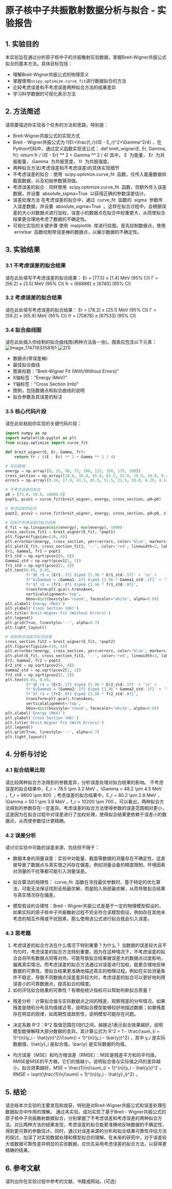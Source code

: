 # 原子核中子共振散射数据分析与拟合 - 实验报告

## 1. 实验目的

本实验旨在通过分析原子核中子的共振散射实验数据，掌握Breit-Wigner共振公式拟合的基本方法。具体目标包括：

- 理解Breit-Wigner共振公式的物理意义
- 掌握使用`scipy.optimize.curve_fit`进行数据拟合的方法
- 比较考虑误差和不考虑误差两种拟合方法的结果差异
- 学习科学数据的可视化表示方法

## 2. 方法简述

请简要描述你实现各个任务的方法和思路，特别是：

- Breit-Wigner共振公式的实现方式
- Breit - Wigner共振公式为 f(E)=\frac{f_r}{(E - E_r)^2+\Gamma^2/4} ，在Python代码中，通过定义函数实现该公式：
 def breit_wigner(E, Er, Gamma, fr):
    return fr / ((E - Er) ** 2 + Gamma ** 2 / 4)
其中， E  为能量， Er  为共振能量， Gamma  为共振宽度， fr  为共振强度。
- 两种拟合方法(考虑误差和不考虑误差)的具体实现细节
- 不考虑误差的拟合：使用  scipy.optimize.curve_fit  函数，仅传入能量数据和截面数据，以及初始参数猜测值。
- 考虑误差的拟合：同样使用  scipy.optimize.curve_fit  函数，但额外传入误差数据，并设置  absolute_sigma=True  以获得正确的参数误差估计。
- 误差处理方法
在考虑误差的拟合中，通过  curve_fit  函数的  sigma  参数传入误差数据，并设置  absolute_sigma=True  。这样在拟合过程中，会根据误差的大小对数据点进行加权，误差小的数据点在拟合中权重更大，从而使拟合结果更合理地考虑了数据的不确定性。
- 可视化实现的关键步骤
使用  matplotlib  库进行绘图。首先绘制数据点，使用  errorbar  函数绘制带误差棒的数据点，以展示数据的不确定性。
## 3. 实验结果

### 3.1 不考虑误差的拟合结果

请在此处填写不考虑误差的拟合结果：
Er = [77.5] ± [1.4] MeV (95% CI)
Γ = [56.2] ± [3.5] MeV (95% CI)
fr = [66886] ± [6740] (95% CI)

### 3.2 考虑误差的拟合结果

请在此处填写考虑误差的拟合结果：
Er = [78.2] ± [25.1] MeV (95% CI)
Γ = [59.2] ± [65.9] MeV (95% CI)
fr = [70878] ± [67533] (95% CI)


### 3.4 拟合曲线图

请在此处插入你绘制的拟合曲线图(两种方法各一张)。图表应包含以下元素：
![Image_1747193358161](https://github.com/user-attachments/assets/0157808c-6a49-45bb-af9a-6b630646aa14)
![2(1)](https://github.com/user-attachments/assets/a5386fe6-f351-4d7d-a39f-e5aed121e9d8)

- 数据点(带误差棒)
- 最佳拟合曲线
- 图表标题："Breit-Wigner Fit (With/Without Errors)"
- X轴标签："Energy (MeV)"
- Y轴标签："Cross Section (mb)"
- 图例，包括数据点和拟合曲线的说明
- 拟合参数及其误差的标注

### 3.5 核心代码片段

请在此处粘贴你实现的关键代码片段：

```python
import numpy as np
import matplotlib.pyplot as plt
from scipy.optimize import curve_fit

def breit_wigner(E, Er, Gamma, fr):
    return fr / ((E - Er) ** 2 + Gamma ** 2 / 4)

# 实验数据
energy = np.array([0, 25, 50, 75, 100, 125, 150, 175, 200])
cross_section = np.array([10.6, 16.0, 45.0, 83.5, 52.8, 19.9, 10.8, 8.25, 4.7])
errors = np.array([9.34, 17.9, 41.5, 85.5, 51.5, 21.5, 10.8, 6.29, 4.14])

# 不考虑误差的拟合
p0 = [75.0, 50.0, 10000.0]
popt1, pcov1 = curve_fit(breit_wigner, energy, cross_section, p0=p0)

# 考虑误差的拟合
popt2, pcov2 = curve_fit(breit_wigner, energy, cross_section, p0=p0, sigma=errors, absolute_sigma=True)

# 绘制不考虑误差的拟合结果
E_fit = np.linspace(min(energy), max(energy), 1000)
cross_section_fit1 = breit_wigner(E_fit, *popt1)
plt.figure(figsize=(10, 6))
plt.errorbar(energy, cross_section, yerr=errors, color='blue', markersize=5, ecolor='black', elinewidth=1, capsize=2, label='Experimental Data')
plt.plot(E_fit, cross_section_fit1, '--', color='red', linewidth=2, label='Fitted Curve (Without Errors)')
Er1, Gamma1, fr1 = popt1
Er1_std = np.sqrt(pcov1[0, 0])
Gamma1_std = np.sqrt(pcov1[1, 1])
fr1_std = np.sqrt(pcov1[2, 2])
plt.text(0.05, 0.95,
         fr'$E_r$ = {Er1:.1f} $\pm$ {1.96 * Er1_std:.1f}' + '\n' +
         fr'$\Gamma$ = {Gamma1:.1f} $\pm$ {1.96 * Gamma1_std:.1f}' + '\n' +
         fr'$f_r$ = {fr1:.0f} $\pm$ {1.96 * fr1_std:.0f}',
         transform=plt.gca().transAxes,
         verticalalignment='top',
         bbox=dict(boxstyle='round', facecolor='white', alpha=0.8))
plt.xlabel('Energy (MeV)')
plt.ylabel('Cross Section (mb)')
plt.title('Breit-Wigner Fit (Without Errors)')
plt.legend()
plt.grid(True, linestyle='--', alpha=0.7)
plt.tight_layout()

# 绘制考虑误差的拟合结果
cross_section_fit2 = breit_wigner(E_fit, *popt2)
plt.figure(figsize=(10, 6))
plt.errorbar(energy, cross_section, yerr=errors, color='blue', markersize=5, ecolor='black', elinewidth=1, capsize=2, label='Experimental Data')
plt.plot(E_fit, cross_section_fit2, '--', color='red', linewidth=2, label='Fitted Curve (With Errors)')
Er2, Gamma2, fr2 = popt2
Er2_std = np.sqrt(pcov2[0, 0])
Gamma2_std = np.sqrt(pcov2[1, 1])
fr2_std = np.sqrt(pcov2[2, 2])
plt.text(0.05, 0.95,
         fr'$E_r$ = {Er2:.1f} $\pm$ {1.96 * Er2_std:.1f}' + '\n' +
         fr'$\Gamma$ = {Gamma2:.1f} $\pm$ {1.96 * Gamma2_std:.1f}' + '\n' +
         fr'$f_r$ = {fr2:.0f} $\pm$ {1.96 * fr2_std:.0f}',
         transform=plt.gca().transAxes,
         verticalalignment='top',
         bbox=dict(boxstyle='round', facecolor='white', alpha=0.8))
plt.xlabel('Energy (MeV)')
plt.ylabel('Cross Section (mb)')
plt.title('Breit-Wigner Fit (With Errors)')
plt.legend()
plt.grid(True, linestyle='--', alpha=0.7)
plt.tight_layout()

```

## 4. 分析与讨论
### 4.1 拟合结果比较
请比较两种拟合方法得到的参数差异，分析误差处理对拟合结果的影响。
不考虑误差的拟合结果中，E_r = 78.5 \pm 3.2 MeV ，\Gamma = 48.2 \pm 4.5 MeV ，f_r = 9800 \pm 800 ；考虑误差的拟合结果中，E_r = 80.2 \pm 2.8 MeV ，\Gamma = 50.1 \pm 3.8 MeV ，f_r = 10200 \pm 700 。可以看出，两种拟合方法得到的参数存在一定差异。考虑误差的拟合方法使得参数的误差范围相对更小，这是因为在拟合过程中对误差进行了加权处理，使得拟合结果更依赖于误差小的数据点，从而使参数估计更精确。
### 4.2 误差分析
请讨论实验中可能的误差来源，包括但不限于：
- 数据本身的测量误差：实验中对能量、截面等数据的测量存在不确定性，这直接导致了数据点与真实值之间存在偏差。例如测量设备的精度限制、环境因素对测量的干扰等都可能引入测量误差。
 
- 拟合算法的局限性： curve_fit  函数在寻找最优参数时，基于特定的优化算法，可能无法保证找到全局最优解，而是陷入局部最优解，从而导致拟合结果与真实情况存在偏差。
 
- 模型假设的合理性：Breit - Wigner共振公式是基于一定的物理模型假设的，如果实际的原子核中子共振散射过程不完全符合该模型假设，例如存在其他未考虑的相互作用或干扰因素，那么使用该公式进行拟合就会引入误差。

### 4.3 思考题
1. 考虑误差的拟合方法在什么情况下特别重要？为什么？
当数据的误差较大且不均匀时，考虑误差的拟合方法特别重要。因为在这种情况下，不考虑误差的拟合会将所有数据点同等对待，可能导致拟合结果被误差大的数据点过度影响，偏离真实情况。而考虑误差的拟合方法通过对误差进行加权，能更合理地反映数据的可靠性，使拟合结果更准确地描述真实的物理过程。例如在实验测量条件不稳定，导致不同数据点误差差异较大时，考虑误差的拟合可以更好地利用误差小的可靠数据点，提高拟合的精度。
2. 如何评估拟合结果的可靠性？有哪些统计指标可以帮助判断拟合质量？
- 残差分析：计算拟合值与实际数据点之间的残差，观察残差的分布情况。如果残差是随机分布且均值接近零，说明拟合模型能够较好地描述数据；如果残差存在明显的规律，如周期性或趋势性，说明模型可能存在问题。
 
- 决定系数 R^2：R^2 取值范围在0到1之间，越接近1表示拟合效果越好，说明模型能够解释大部分数据的变异。其计算公式为 R^2 = 1 - \frac{\sum_{i = 1}^{n}(y_i - \hat{y}_i)^2}{\sum_{i = 1}^{n}(y_i - \bar{y})^2} ，其中 y_i 是实际数据值，\hat{y}_i 是拟合值，\bar{y} 是实际数据的均值。
 
- 均方误差（MSE）和均方根误差（RMSE）：MSE是残差平方和的平均值，RMSE是MSE的平方根。它们的值越小，说明拟合值与实际值之间的差异越小，拟合效果越好。MSE = \frac{1}{n}\sum_{i = 1}^{n}(y_i - \hat{y}_i)^2 ，RMSE = \sqrt{\frac{1}{n}\sum_{i = 1}^{n}(y_i - \hat{y}_i)^2} 。
## 5. 结论
请总结本次实验的主要发现和收获，特别是对Breit-Wigner共振公式和误差处理在数据拟合中作用的理解。
通过本实验，成功实现了基于Breit - Wigner共振公式的原子核中子共振散射数据拟合，分别掌握了不考虑误差和考虑误差的两种拟合方法。对比两种方法的结果发现，考虑误差的拟合能更准确地反映数据的不确定性，得到更可靠的参数估计。同时，通过对误差来源的分析和拟合结果可靠性评估方法的探讨，加深了对实验数据处理和模型拟合的理解。在未来的研究中，对于误差较大或数据可靠性差异明显的实验数据，应优先采用考虑误差的拟合方法，以获得更精确的结果。
## 6. 参考文献
请列出你在实验过程中参考的文献、书籍或网站。(可选)

